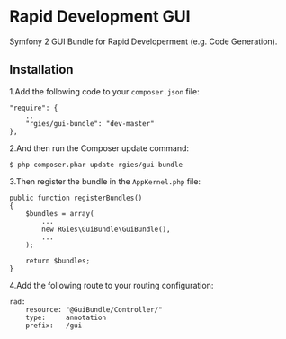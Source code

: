 Rapid Development GUI
==============================

Symfony 2 GUI Bundle for Rapid Developerment (e.g. Code Generation).

## Installation ##

1.Add the following code to your ```composer.json``` file:

    "require": {
        ..
        "rgies/gui-bundle": "dev-master"
    },

2.And then run the Composer update command:

    $ php composer.phar update rgies/gui-bundle

3.Then register the bundle in the `AppKernel.php` file:

    public function registerBundles()
    {
        $bundles = array(
            ...
            new RGies\GuiBundle\GuiBundle(),
            ...
        );

        return $bundles;
    }

4.Add the following route to your routing configuration:

    rad:
        resource: "@GuiBundle/Controller/"
        type:     annotation
        prefix:   /gui
